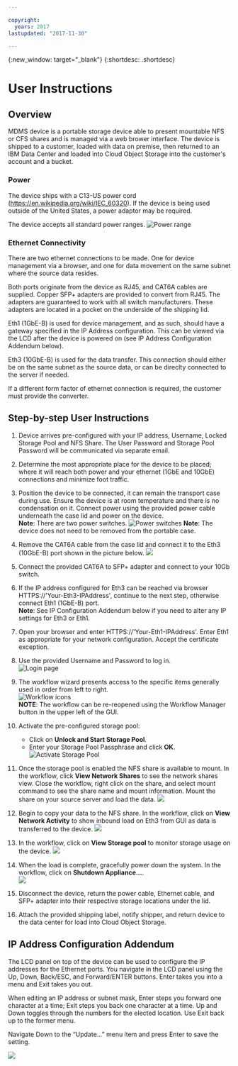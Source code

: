 ```yaml
---

copyright:
  years: 2017
lastupdated: "2017-11-30"

---
```

{:new_window: target="_blank"}
{:shortdesc: .shortdesc}

# User Instructions

## Overview

MDMS device is a portable storage device able to present mountable NFS or CFS shares and is managed via a web brower interface.  The device is shipped to a customer, loaded with data on premise, then returned to an IBM Data Center and loaded into Cloud Object Storage into the customer's account and a bucket.


### Power

The device ships with a C13-US power cord (https://en.wikipedia.org/wiki/IEC_60320).  If the device is being used outside of the United States, a power adaptor may be required.

The device accepts all standard power ranges.
![Power range](/images/PowerRating.png)


### Ethernet Connectivity

There are two ethernet connections to be made.  One for device management via a browser, and one for data movement on the same subnet where the source data resides.

Both ports originate from the device as RJ45, and CAT6A cables are supplied.  Copper SFP+ adapters are provided to convert from RJ45.  The adapters are guaranteed to work with all switch manufacturers.  These adapters are located in a pocket on the underside of the shipping lid.

Eth1 (1GbE-B) is used for device management, and as such, should have a gateway specified in the IP Address configuration.  This can be viewed via the LCD after the device is powered on (see IP Address Configuration Addendum below).

Eth3 (10GbE-B) is used for the data transfer.  This connection should either be on the same subnet as the source data, or can be direclty connected to the server if needed.

If a different form factor of ethernet connection is required, the customer must provide the converter.



## Step-by-step User Instructions

1.	Device arrives pre-configured with your IP address, Username, Locked Storage Pool and NFS Share.  The User Password and Storage Pool Password will be communicated via separate email.

2.	Determine the most appropriate place for the device to be placed; where it will reach both power and your ethernet (1GbE and 10GbE) connections and minimize foot traffic.

3.	Position the device to be connected, it can remain the transport case during use. Ensure the device is at room temperature and there is no condensation on it. Connect power using the provided power cable underneath the case lid and power on the device.<br/>
    **Note**: There are two power switches. 
    ![Power switches](/images/MDMSPowerSwitch.png) 
    **Note**: The device does not need to be removed from the portable case.
    
4.	Remove the CAT6A cable from the case lid and connect it to the Eth3 (10GbE-B) port shown in the picture below.
    ![](/images/MDMSNewEth1and3.png)
    
5.	Connect the provided CAT6A to SFP+ adapter and connect to your 10Gb switch.

6.	If the IP address configured for Eth3 can be reached via browser HTTPS://'Your-Eth3-IPAddress', continue to the next step, otherwise connect Eth1 (1GbE-B) port.<br/>
    **Note**: See IP Configuration Addendum below if you need to alter any IP settings for Eth3 or Eth1.
    
7. Open your browser and enter HTTPS://'Your-Eth1-IPAddress'. Enter Eth1 as appropriate for your network configuration. Accept the certificate exception.

8.	Use the provided Username and Password to log in.<br/>
    ![Login page](/images/Login.png )
    
9.  The workflow wizard presents access to the specific items generally used in order from left to right.  <br/>
    ![Workflow icons](/images/workflow.png) <br/>
    **NOTE**: The workflow can be re-reopened using the Workflow Manager button in the upper left of the GUI. 
    
10.	Activate the pre-configured storage pool:
    - Click on **Unlock and Start Storage Pool**. 
    - Enter your Storage Pool Passphrase and click **OK**. 
    ![Activate Storage Pool](/images/UnlockPool.png)
    
11. Once the storage pool is enabled the NFS share is available to mount.  In the workflow, click **View Network Shares** to see the network shares view.  Close the workflow, right click on the share, and select mount command to  see the share name and mount information. Mount the share on your source server and load the data.
    ![](/images/MountCommand.png)
    
12. Begin to copy your data to the NFS share. In the workflow, click on **View Network Activity** to show inbound load on Eth3 from GUI as data is transferred to the device.
    ![](/images/Network.png)
    
13. In the workflow, click on **View Storage pool** to monitor storage usage on the device. 
    ![](/images/StoragePool.png) 
    
14.	When the load is complete, gracefully power down the system. In the workflow, click on **Shutdown Appliance...**.  
    ![](/images/Shutdown.png)
    
15.	Disconnect the device, return the power cable, Ethernet cable, and SFP+ adapter into their respective storage locations under the lid.

16.	Attach the provided shipping label, notify shipper, and return device to the data center for load into Cloud Object Storage.

## IP Address Configuration Addendum
The LCD panel on top of the device can be used to configure the IP addresses for the Ethernet ports.
You navigate in the LCD panel using the Up, Down, Back/ESC, and Forward/ENTER buttons. Enter takes you into a menu and Exit takes you out.

When editing an IP address or subnet mask, Enter steps you forward one character at a time; Exit steps you back one character at a time. Up and Down toggles through the numbers for the elected location.
Use Exit back up to the former menu.  

Navigate Down to the “Update...” menu item and press Enter to save the setting.

  ![](/images/MDMSLCD.png)

